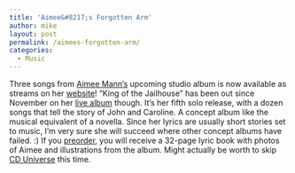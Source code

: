 ```yaml
---
title: 'Aimee&#8217;s Forgotten Arm'
author: mike
layout: post
permalink: /aimees-forgotten-arm/
categories:
  - Music
---
```

Three songs from [Aimee Mann&#8217;s][1] upcoming studio album is now available as streams on her [website][2]! &#8220;King of the Jailhouse&#8221; has been out since November on her [live album][3] though. It&#8217;s her fifth solo release, with a dozen songs that tell the story of John and Caroline. A concept album like the musical equivalent of a novella. Since her lyrics are usually short stories set to music, I&#8217;m very sure she will succeed where other concept albums have failed. :) If you [preorder][4], you will receive a 32-page lyric book with photos of Aimee and illustrations from the album. Might actually be worth to skip [CD Universe][5] this time.

 [1]: http://www.aimeemann.com
 [2]: http://www.aimeemann.com/theforgottenarm.html
 [3]: http://www.redvolume.com/archives/2004/10/11/aimee-at-st-anns/
 [4]: http://stores.musictoday.com/store/dept.asp?dept%5Fid=1052&band%5Fid=429&sfid=2
 [5]: http://www.cduniverse.com